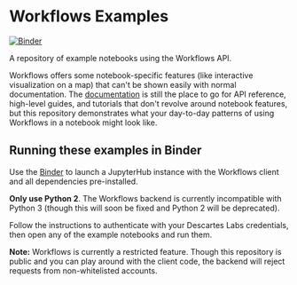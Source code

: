 # Workflows Examples

[![Binder](https://mybinder.org/badge_logo.svg)](https://mybinder.org/v2/gh/descarteslabs/workflows-examples/master?urlpath=/lab/tree/login-notebook.ipynb)

A repository of example notebooks using the Workflows API.

Workflows offers some notebook-specific features (like interactive visualization on a map) that can't be shown easily with normal documentation. The [documentation](https://docs.descarteslabs.com/descarteslabs/workflows/readme.html) is still the place to go for API reference, high-level guides, and tutorials that don't revolve around notebook features, but this repository demonstrates what your day-to-day patterns of using Workflows in a notebook might look like.

## Running these examples in Binder

Use the [Binder](https://mybinder.org/v2/gh/descarteslabs/workflows-examples/master?urlpath=/lab/tree/login-notebook.ipynb) to launch a JupyterHub instance with the Workflows client and all dependencies pre-installed.

**Only use Python 2**. The Workflows backend is currently incompatible with Python 3 (though this will soon be fixed and Python 2 will be deprecated).

Follow the instructions to authenticate with your Descartes Labs credentials, then open any of the example notebooks and run them.

**Note:** Workflows is currently a restricted feature. Though this repository is public and you can play around with the client code, the backend will reject requests from non-whitelisted accounts.
